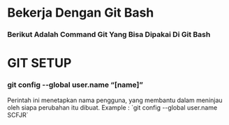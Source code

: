 # Bekerja Dengan Git Bash
### Berikut Adalah Command Git Yang Bisa Dipakai Di Git Bash


# GIT SETUP
### git config --global user.name “[name]”
<p>Perintah ini menetapkan nama pengguna, yang membantu dalam meninjau oleh siapa perubahan itu dibuat.
Example : 
`git config --global user.name SCFJR`
